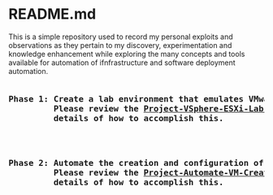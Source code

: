 # README.md

This is a simple repository used to record my personal exploits and observations as they pertain to my discovery, experimentation and knowledge enhancement while exploring the many concepts and tools available for automation of ifnfrastructure and software deployment automation. 

<pre>
<h3><strong>Phase 1: Create a lab environment that emulates VMware ESXi and vSphere Server deployments</strong>
         Please review the <a href="https://github.com/kschoultz/automation-discovery/blob/main/Project-VSphere-ESXi-Lab-Build.md">Project-VSphere-ESXi-Lab-Build.md </a> document for the step-by-step
         details of how to accomplish this.
</h3>
</pre>
<pre>
<h3><strong>Phase 2: Automate the creation and configuration of VMs</strong>
         Please review the <a href="https://github.com/kschoultz/automation-discovery/blob/main/Project-Automate-VM-Creation.md">Project-Automate-VM-Creation.md </a> document for the step-by-step
         details of how to accomplish this.
</h3>
</pre>